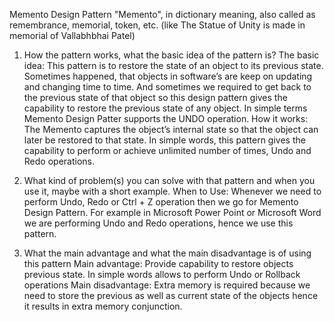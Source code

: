 Memento Design Pattern
"Memento", in dictionary meaning, also called as remembrance, memorial, token, etc. (like The Statue of Unity is made in memorial of Vallabhbhai Patel)

1. How the pattern works, what the basic idea of the pattern is?
The basic idea: This pattern is to restore the state of an object to its previous state. Sometimes happened, that objects in software’s are keep on updating and changing time to time. And sometimes we required to get back to the previous state of that object so this design pattern gives the capability to restore the previous state of any object. In simple terms Memento Design Patter supports the UNDO operation.
How it works: The Memento captures the object’s internal state so that the object can later be restored to that state. In simple words, this pattern gives the capability to perform or achieve unlimited number of times, Undo and Redo operations. 

2. What kind of problem(s) you can solve with that pattern and when you use it, maybe with a short example.
When to Use: Whenever we need to perform Undo, Redo or Ctrl + Z operation then we go for Memento Design Pattern.
For example in Microsoft Power Point or Microsoft Word we are performing Undo and Redo operations, hence we use this pattern.

3. What the main advantage and what the main disadvantage is of using this pattern
Main advantage: Provide capability to restore objects previous state. In simple words allows to perform Undo or Rollback operations
Main disadvantage: Extra memory is required because we need to store the previous as well as current state of the objects hence it results in extra memory conjunction.
